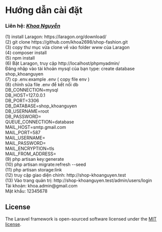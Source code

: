 <h1>Hướng dẫn cài đặt</h1>  <h3>Liên hệ: <a href="https://www.facebook.com/khoa.nguyenvan.99"><em>Khoa Nguyễn</em></a></h3>
(1) install Laragon: https://laragon.org/download/ <br>
(2) git clone https://github.com/khoa2698/shop-fashion.git <br>
(3) copy thư mục vừa clone về vào folder www của Laragon <br>
(4) composer install <br>
(5) npm install <br>
(6) Bật Laragon, truy cập http://localhost/phpmyadmin/ <br>
Đăng nhập vào tài khoản mysql của bạn
type: create database shop_khoanguyen <br>
(7) cp .env.example .env ( copy file env ) <br>
(8) chỉnh sửa file .env để kết nối db <br>
    DB_CONNECTION=mysql <br>          
	DB_HOST=127.0.0.1 <br>            
	DB_PORT=3306 <br>                 
	DB_DATABASE=shop_khoanguyen <br>     
	DB_USERNAME=root <br>             
	DB_PASSWORD=<pass tài khoản root của mysql> <br>
	QUEUE_CONNECTION=database <br>
	MAIL_HOST=smtp.gmail.com <br>
    MAIL_PORT=587 <br>
	MAIL_USERNAME=<Email của bạn> <br>
	MAIL_PASSWORD=<mật khẩu cấp 2 email của bạn> <br>
	MAIL_ENCRYPTION=tls <br>
	MAIL_FROM_ADDRESS=<Email của bạn> <br>
(9) php artisan key:generate <br>
(10) php artisan migrate:refresh --seed <br>
(11) php artisan storage:link <br>
(12) truy cập giao diện chính: http://shop-khoanguyen.test <br>
(13) Vào trang quản trị: http://shop-khoanguyen.test/admin/users/login <br>
	Tài khoản: khoa.admin@gmail.com <br>
	Mật khẩu: 12345678 <br>

## License

The Laravel framework is open-sourced software licensed under the [MIT license](https://opensource.org/licenses/MIT).
